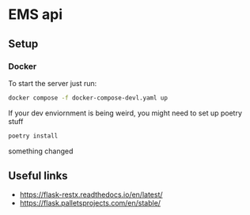 # EMS api

## Setup
### Docker
To start the server just run:
```bash
docker compose -f docker-compose-devl.yaml up
```

If your dev enviornment is being weird, you might need to set up poetry stuff
```bash
poetry install
```

something changed

## Useful links
- https://flask-restx.readthedocs.io/en/latest/
- https://flask.palletsprojects.com/en/stable/
